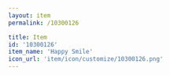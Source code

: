 ```yaml
---
layout: item
permalink: /10300126

title: Item
id: '10300126'
item_name: 'Happy Smile'
icon_url: 'item/icon/customize/10300126.png'
---
```

